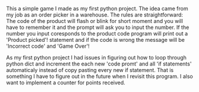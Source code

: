 This a simple game I made as my first python project. The idea came from my job as an order picker in a warehouse. 
The rules are straightforward: 
The code of the product will flash or blink for short moment and you will have to remember it
and the prompt will ask you to input the number. If the number you input coresponds to the product code program will print out 
a 'Product picked'! statement and if the code is wrong the message will be 'Incorrect code' and 'Game Over'!

As my first python project I had issues in figuring out how to loop through python dict and increment the each new 'code promt' and 
all 'if statements' automaticaly instead of copy pasting every new if statement. That is something I have to figure out 
in the future when I revisit this program. I also want to implement a counter for points received. 
